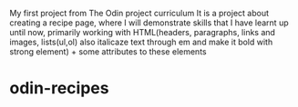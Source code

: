 My first project from The Odin project curriculum
It is a project about creating a recipe page, where I will demonstrate skills that I have learnt up until now, primarily working with HTML(headers, paragraphs, links and images, lists(ul,ol) also italicaze text through em and make it bold with strong element) + some attributes to these elements
# odin-recipes